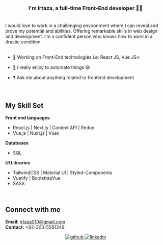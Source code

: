 
### <div align="center">I'm Irtaza, a full-time Front-End developer 👨‍💻</div> <br />

I would love to work in a challenging environment where I can reveal and prove my potential and abilities. Offering remarkable skills in web design and development. I’m a confident person who knows how to work in a drastic condition. <br> <br>

- 🔭 Working on Front-End technologies i.e: React JS, Vue JS🔥  


- 🌱 I really enjoy to automate things 😃
  

- ❓ Ask me about anything related to frontend development
  

<br/>  


## My Skill Set  
**Front end languages**
- React.js | Next.js | Context API | Redux 
- Vue.js | Nuxt.js | Vuex

**Databases**
- SQL

**UI Libraries**
- TailwindCSS | Material UI | Styled-Components
- Vuetify | BootstrapVue
- SASS
<br/>  

## Connect with me  
<b>Email:</b> irtaza010@gmail.com <br> <b>Contact:</b> +92-303-5581349 
<div align="center">
<a href="https://github.com/Irtaza957" target="_blank">
<img src=https://img.shields.io/badge/github-%2324292e.svg?&style=for-the-badge&logo=github&logoColor=white alt=github style="margin-bottom: 5px;" />
</a>
<a href="https://www.linkedin.com/in/irtaza-shahbaz-980121238/" target="_blank">
<img src=https://img.shields.io/badge/linkedin-%231E77B5.svg?&style=for-the-badge&logo=linkedin&logoColor=white alt=linkedin style="margin-bottom: 5px;" />
</a>  
</div>
